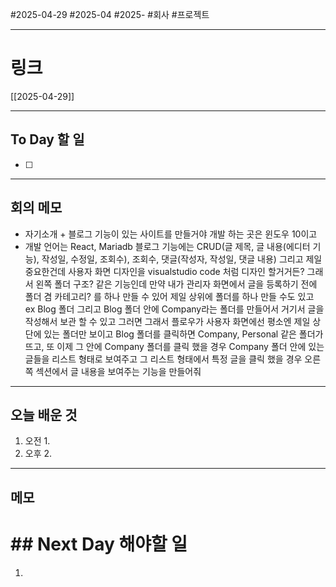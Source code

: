 #2025-04-29 #2025-04 #2025- 
#회사 #프로젝트


------
# 링크 
[[2025-04-29]]

---
## To Day 할 일
- [ ] 
---
## 회의 메모
- 자기소개 + 블로그 기능이 있는 사이트를 만들거야 개발 하는 곳은 윈도우 10이고 
- 개발 언어는 React, Mariadb 
블로그 기능에는 CRUD(글 제목, 글 내용(에디터 기능), 작성일, 수정일, 조회수), 조회수, 댓글(작성자, 작성일, 댓글 내용) 그리고 제일 중요한건데 사용자 화면 디자인을 visualstudio code 처럼 디자인 할거거든? 그래서 왼쪽 폴더 구조? 같은 기능인데 
만약 내가 관리자 화면에서 글을 등록하기 전에 폴더 겸 카테고리? 를 하나 만들 수 있어
제일 상위에 폴더를 하나 만들 수도 있고 ex Blog 폴더 
그리고 Blog 폴더 안에 Company라는 폴더를 만들어서 거기서 글을 작성해서 보관 할 수 있고 그러면 그래서 플로우가 사용자 화면에선 평소엔 제일 상단에 있는 폴더만 보이고 
Blog 폴더를 클릭하면 Company, Personal 같은 폴더가 뜨고, 또 이제 그 안에 Company 폴더를 클릭 했을 경우 Company 폴더 안에 있는 글들을 리스트 형태로 보여주고 그 리스트 형태에서 특정 글을 클릭 했을 경우 오른쪽 섹션에서 글 내용을 보여주는 기능을 만들어줘 

---
## 오늘 배운 것
1. 오전
    1. 
2. 오후
    2. 
---
## 메모


# ## Next Day 해야할 일
1. 
